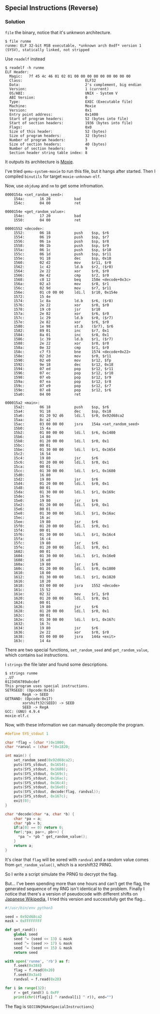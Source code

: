 ## Special Instructions (Reverse)

### Solution

`file` the binary, notice that it's unknwon architecture.
```
$ file runme
runme: ELF 32-bit MSB executable, *unknown arch 0xdf* version 1 (SYSV), statically linked, not stripped
```

Use `readelf` instead
```
$ readelf -h runme
ELF Header:
  Magic:   7f 45 4c 46 01 02 01 00 00 00 00 00 00 00 00 00
  Class:                             ELF32
  Data:                              2's complement, big endian
  Version:                           1 (current)
  OS/ABI:                            UNIX - System V
  ABI Version:                       0
  Type:                              EXEC (Executable file)
  Machine:                           Moxie
  Version:                           0x1
  Entry point address:               0x1400
  Start of program headers:          52 (bytes into file)
  Start of section headers:          1936 (bytes into file)
  Flags:                             0x0
  Size of this header:               52 (bytes)
  Size of program headers:           32 (bytes)
  Number of program headers:         3
  Size of section headers:           40 (bytes)
  Number of section headers:         9
  Section header string table index: 8
```

It outputs its architecture is [Moxie](http://moxielogic.org/blog/).

I've tried `qemu-system-moxie` to run this file, but it hangs after started. Then I compiled `binutils` for target `moxie-unknown-elf`.

Now, use `objdump` and `nm` to get some infromation.
```
0000154a <set_random_seed>:
    154a:       16 20           bad
    154c:       04 00           ret

0000154e <get_random_value>:
    154e:       17 20           bad
    1550:       04 00           ret

00001552 <decode>:
    1552:       06 18           push    $sp, $r6
    1554:       06 19           push    $sp, $r7
    1556:       06 1a           push    $sp, $r8
    1558:       06 1b           push    $sp, $r9
    155a:       06 1c           push    $sp, $r10
    155c:       06 1d           push    $sp, $r11
    155e:       91 18           dec     $sp, 0x18
    1560:       02 d2           mov     $r11, $r0
    1562:       1c 42           ld.b    $r2, ($r0)
    1564:       2e 22           xor     $r0, $r0
    1566:       0e 42           cmp     $r2, $r0
    1568:       c0 12           beq     158e <decode+0x3c>
    156a:       02 a3           mov     $r8, $r1
    156c:       02 9d           mov     $r7, $r11
    156e:       01 c0 00 00     ldi.l   $r10, 0x154e
    1572:       15 4e
    1574:       1c 8a           ld.b    $r6, ($r8)
    1576:       2e 22           xor     $r0, $r0
    1578:       19 c0           jsr     $r10
    157a:       2e 82           xor     $r6, $r0
    157c:       1c 29           ld.b    $r0, ($r7)
    157e:       2e 82           xor     $r6, $r0
    1580:       1e 98           st.b    ($r7), $r6
    1582:       89 01           inc     $r7, 0x1
    1584:       8a 01           inc     $r8, 0x1
    1586:       1c 39           ld.b    $r1, ($r7)
    1588:       2e 22           xor     $r0, $r0
    158a:       0e 32           cmp     $r1, $r0
    158c:       c7 f3           bne     1574 <decode+0x22>
    158e:       02 2d           mov     $r0, $r11
    1590:       02 e0           mov     $r12, $fp
    1592:       9e 18           dec     $r12, 0x18
    1594:       07 ed           pop     $r12, $r11
    1596:       07 ec           pop     $r12, $r10
    1598:       07 eb           pop     $r12, $r9
    159a:       07 ea           pop     $r12, $r8
    159c:       07 e9           pop     $r12, $r7
    159e:       07 e8           pop     $r12, $r6
    15a0:       04 00           ret

000015a2 <main>:
    15a2:       06 18           push    $sp, $r6
    15a4:       91 18           dec     $sp, 0x18
    15a6:       01 20 92 d6     ldi.l   $r0, 0x92d68ca2
    15aa:       8c a2
    15ac:       03 00 00 00     jsra    154a <set_random_seed>
    15b0:       15 4a
    15b2:       01 80 00 00     ldi.l   $r6, 0x1480
    15b6:       14 80
    15b8:       01 20 00 00     ldi.l   $r0, 0x1
    15bc:       00 01
    15be:       01 30 00 00     ldi.l   $r1, 0x1654
    15c2:       16 54
    15c4:       19 80           jsr     $r6
    15c6:       01 20 00 00     ldi.l   $r0, 0x1
    15ca:       00 01
    15cc:       01 30 00 00     ldi.l   $r1, 0x1680
    15d0:       16 80
    15d2:       19 80           jsr     $r6
    15d4:       01 20 00 00     ldi.l   $r0, 0x1
    15d8:       00 01
    15da:       01 30 00 00     ldi.l   $r1, 0x169c
    15de:       16 9c
    15e0:       19 80           jsr     $r6
    15e2:       01 20 00 00     ldi.l   $r0, 0x1
    15e6:       00 01
    15e8:       01 30 00 00     ldi.l   $r1, 0x16ac
    15ec:       16 ac
    15ee:       19 80           jsr     $r6
    15f0:       01 20 00 00     ldi.l   $r0, 0x1
    15f4:       00 01
    15f6:       01 30 00 00     ldi.l   $r1, 0x16c4
    15fa:       16 c4
    15fc:       19 80           jsr     $r6
    15fe:       01 20 00 00     ldi.l   $r0, 0x1
    1602:       00 01
    1604:       01 30 00 00     ldi.l   $r1, 0x16e0
    1608:       16 e0
    160a:       19 80           jsr     $r6
    160c:       01 20 00 00     ldi.l   $r0, 0x1800
    1610:       18 00
    1612:       01 30 00 00     ldi.l   $r1, 0x1820
    1616:       18 20
    1618:       03 00 00 00     jsra    1552 <decode>
    161c:       15 52
    161e:       02 32           mov     $r1, $r0
    1620:       01 20 00 00     ldi.l   $r0, 0x1
    1624:       00 01
    1626:       19 80           jsr     $r6
    1628:       01 20 00 00     ldi.l   $r0, 0x1
    162c:       00 01
    162e:       01 30 00 00     ldi.l   $r1, 0x167c
    1632:       16 7c
    1634:       19 80           jsr     $r6
    1636:       2e 22           xor     $r0, $r0
    1638:       03 00 00 00     jsra    144a <exit>
    163c:       14 4a
```

There are two special functions, `set_random_seed` and `get_random_value`, which contains `bad` instructions.

I `strings` the file later and found some descriptions.
```
$ strings runme
,.U7
0123456789abcdef
This program uses special instructions.
SETRSEED: (Opcode:0x16)
        RegA -> SEED
GETRAND: (Opcode:0x17)
        xorshift32(SEED) -> SEED
        SEED -> RegA
GCC: (GNU) 4.9.4
moxie-elf.c
```

Now, with these information we can manually decompile the program.
```c
#define SYS_stdout 1

char *flag = (char *)0x1800;
char *ranval = (char *)0x1820;

int main() {
    set_random_seed(0x92d68ca2);
    puts(SYS_stdout, 0x1654);
    puts(SYS_stdout, 0x1680);
    puts(SYS_stdout, 0x169c);
    puts(SYS_stdout, 0x16ac);
    puts(SYS_stdout, 0x16c4);
    puts(SYS_stdout, 0x16e0);
    puts(SYS_stdout, decode(flag, randval));
    puts(SYS_stdout, 0x167c);
    exit(0);
}

char *decode(char *a, char *b) {
    char *pa = a;
    char *pb = b;
    if(a[0] == 0) return 0;
    for(;*pa; pa++, pb++) {
      *pa ^= *pb ^ get_random_value();
    }
    return a;
}
```

It's clear that `flag` will be xored with `randval` and a random value comes from `get_random_value()`, which is a xorshift32 PRNG.

So I write a script simulate the PRNG to decrypt the flag.

But... I've been spending more than one hours and can't get the flag, the generated sequence of my RNG isn't identical to the problem. Finally I notice that there's a version of pseudocode with different shifts on [Japanese Wikipedia](https://ja.wikipedia.org/wiki/Xorshift), I tried this version and successfully get the flag...


```python
#!/usr/bin/env python3

seed = 0x92d68ca2
mask = 0xFFFFFFFF

def get_rand():
    global seed
    seed ^= (seed << 13) & mask
    seed ^= (seed >> 17) & mask
    seed ^= (seed << 15) & mask
    return seed

with open('runme', 'rb') as f:
    f.seek(0x384)
    flag = f.read(0x20)
    f.seek(0x3a4)
    randval = f.read(0x20)

for i in range(32):
    r = get_rand() & 0xFF
    print(chr((flag[i] ^ randval[i] ^ r)), end="")
```

The flag is `SECCON{MakeSpecialInstructions}`

